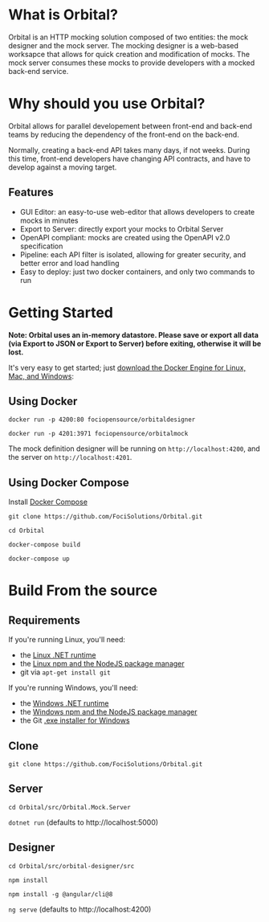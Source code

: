 # What is Orbital?

Orbital is an HTTP mocking solution composed of two entities: the mock designer and the mock server. The mocking designer is a web-based worksapce that allows for quick creation and modification of mocks. The mock server consumes these mocks to provide developers with a mocked back-end service.

# Why should you use Orbital?

Orbital allows for parallel developement between front-end and back-end teams by reducing the dependency of the front-end on the back-end.

Normally, creating a back-end API takes many days, if not weeks. During this time, front-end developers have changing API contracts, and have to develop against a moving target. 

## Features

- GUI Editor: an easy-to-use web-editor that allows developers to create mocks in minutes
- Export to Server: directly export your mocks to Orbital Server
- OpenAPI compliant: mocks are created using the OpenAPI v2.0 specification
- Pipeline: each API filter is isolated, allowing for greater security, and better error and load handling
- Easy to deploy: just two docker containers, and only two commands to run

# Getting Started 

**Note: Orbital uses an in-memory datastore. Please save or export all data (via Export to JSON or Export to Server) before exiting, otherwise it will be lost.**

It's very easy to get started; just [download the Docker Engine for Linux, Mac, and Windows](https://hub.docker.com/?overlay=onboarding):

## Using Docker

`docker run -p 4200:80 fociopensource/orbitaldesigner`

`docker run -p 4201:3971 fociopensource/orbitalmock`

The mock definition designer will be running on `http://localhost:4200`, and the server on `http://localhost:4201`.

## Using Docker Compose

Install [Docker Compose](https://docs.docker.com/compose/install/)

`git clone https://github.com/FociSolutions/Orbital.git`

`cd Orbital`

`docker-compose build`

`docker-compose up`

# Build From the source

## Requirements

If you're running Linux, you'll need:

- the [Linux .NET runtime](https://dotnet.microsoft.com/download/linux-package-manager/rhel/runtime-current)
- the [Linux npm and the NodeJS package manager](https://nodejs.org/en/download/package-manager/)
- git via `apt-get install git`

If you're running Windows, you'll need:

- the [Windows .NET runtime](https://dotnet.microsoft.com/download/thank-you/dotnet-runtime-2.2.7-windows-hosting-bundle-installer)
- the [Windows npm and the NodeJS package manager](https://nodejs.org/en/download/)
- the Git [.exe installer for Windows](https://git-scm.com/download/win)

## Clone

`git clone https://github.com/FociSolutions/Orbital.git`

## Server

`cd Orbital/src/Orbital.Mock.Server`

`dotnet run` (defaults to http://localhost:5000)

## Designer

`cd Orbital/src/orbital-designer/src`

`npm install`

`npm install -g @angular/cli@8`

`ng serve` (defaults to http://localhost:4200)
